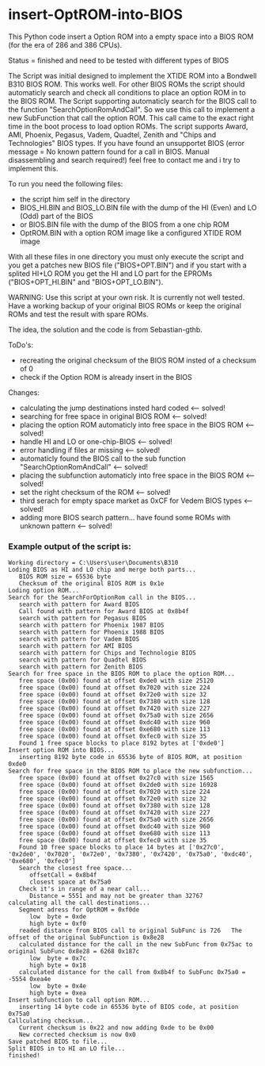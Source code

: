 # insert-OptROM-into-BIOS
This Python code insert a Option ROM into a empty space into a BIOS ROM (for the era of 286 and 386 CPUs).

Status = finished and need to be tested with different types of BIOS

The Script was initial designed to implement the XTIDE ROM into a Bondwell B310 BIOS ROM. This works well. For other BIOS ROMs the script should automaticly search and check all conditions to place an option ROM in to the BIOS ROM.
The Script supporting automaticly search for the BIOS call to the function "SearchOptionRomAndCall". So we use this call to implement a new SubFunction that call the option ROM. This call came to the exact right time in the boot process to load option ROMs. The script supports Award, AMI, Phoenix, Pegasus, Vadem, Quadtel, Zenith and "Chips and Technologies" BIOS types. If you have found an unsupportet BIOS (error message = No known pattern found for a call in BIOS. Manual disassembling and search required!) feel free to contact me and i try to implement this.

To run you need the following files:
  * the script him self in the directory
  * BIOS_HI.BIN and BIOS_LO.BIN file with the dump of the HI (Even) and LO (Odd) part of the BIOS
  * or BIOS.BIN file with the dump of the BIOS from a one chip ROM
  * OptROM.BIN with a option ROM image like a configured XTIDE ROM image

With all these files in one directory you must only execute the script and you get a patches new BIOS file ("BIOS+OPT.BIN") and if you start with a splited HI+LO ROM you get the HI and LO part for the EPROMs ("BIOS+OPT_HI.BIN" and "BIOS+OPT_LO.BIN").

WARNING: Use this script at your own risk. It is currently not well tested. Have a working backup of your original BIOS ROMs or keep the original ROMs and test the result with spare ROMs.

The idea, the solution and the code is from Sebastian-gthb.

ToDo's:
   * recreating the original checksum of the BIOS ROM insted of a checksum of 0
   * check if the Option ROM is already insert in the BIOS

Changes:
   * calculating the jump destinations insted hard coded <-- solved!
   * searching for free space in original BIOS ROM <-- solved!
   * placing the option ROM automaticly into free space in the BIOS ROM  <-- solved!
   * handle HI and LO or one-chip-BIOS <-- solved!
   * error handling if files ar missing <-- solved!
   * automaticly found the BIOS call to the sub function "SearchOptionRomAndCall" <-- solved!
   * placing the subfunction automaticly into free space in the BIOS ROM <-- solved!
   * set the right checksum of the ROM <-- solved!
   * third serach for empty space market as 0xCF for Vedem BIOS types <-- solved!
   * adding more BIOS search pattern... have found some ROMs with unknown pattern <-- solved!


### Example output of the script is:
```
Working directory = C:\Users\user\Documents\B310
Loding BIOS as HI and LO chip and merge both parts...
   BIOS ROM size = 65536 byte
   Checksum of the original BIOS ROM is 0x1e
Loding option ROM...
Search for the SearchForOptionRom call in the BIOS...
   search with pattern for Award BIOS
   Call found with pattern for Award BIOS at 0x8b4f
   search with pattern for Pegasus BIOS
   search with pattern for Phoenix 1987 BIOS
   search with pattern for Phoenix 1988 BIOS
   search with pattern for Vadem BIOS
   search with pattern for AMI BIOS
   search with pattern for Chips and Technologie BIOS
   search with pattern for Quadtel BIOS
   search with pattern for Zenith BIOS
Search for free space in the BIOS ROM to place the option ROM...
   free space (0x00) found at offset 0xde0 with size 25120
   free space (0x00) found at offset 0x7020 with size 224
   free space (0x00) found at offset 0x72e0 with size 32
   free space (0x00) found at offset 0x7380 with size 128
   free space (0x00) found at offset 0x7420 with size 227
   free space (0x00) found at offset 0x75a0 with size 2656
   free space (0x00) found at offset 0xdc40 with size 960
   free space (0x00) found at offset 0xe680 with size 113
   free space (0x00) found at offset 0xfec0 with size 35
   Found 1 free space blocks to place 8192 bytes at ['0xde0']
Insert option ROM into BIOS...
   inserting 8192 byte code in 65536 byte of BIOS ROM, at position 0xde0
Search for free space in the BIOS ROM to place the new subfunction...
   free space (0x00) found at offset 0x27c0 with size 1565
   free space (0x00) found at offset 0x2de0 with size 16928
   free space (0x00) found at offset 0x7020 with size 224
   free space (0x00) found at offset 0x72e0 with size 32
   free space (0x00) found at offset 0x7380 with size 128
   free space (0x00) found at offset 0x7420 with size 227
   free space (0x00) found at offset 0x75a0 with size 2656
   free space (0x00) found at offset 0xdc40 with size 960
   free space (0x00) found at offset 0xe680 with size 113
   free space (0x00) found at offset 0xfec0 with size 35
   Found 10 free space blocks to place 14 bytes at ['0x27c0', '0x2de0', '0x7020', '0x72e0', '0x7380', '0x7420', '0x75a0', '0xdc40', '0xe680', '0xfec0']
   Search the closest free space...
      offsetCall = 0x8b4f
      closest space at 0x75a0
   Check it's in range of a near call...
      Distance = 5551 and may not be greater than 32767
calculating all the call destinations...
   Segment adress for OptROM = 0xf0de
      low  byte = 0xde
      high byte = 0xf0
   readed distance from BIOS call to original SubFunc is 726   The offset of the original SubFunction is 0x8e28
   calculated distance for the call in the new SubFunc from 0x75ac to original SubFunc 0x8e28 = 6268 0x187c
      low  byte = 0x7c
      high byte = 0x18
   calculated distance for the call from 0x8b4f to SubFunc 0x75a0 = -5554 0xea4e
      low  byte = 0x4e
      high byte = 0xea
Insert subfunction to call option ROM...
   inserting 14 byte code in 65536 byte of BIOS code, at position 0x75a0
Callculating checksum...
   Current checksum is 0x22 and now adding 0xde to be 0x00
   New corrected checksum is now 0x0
Save patched BIOS to file...
Split BIOS in to HI an LO file...
finished!
```
